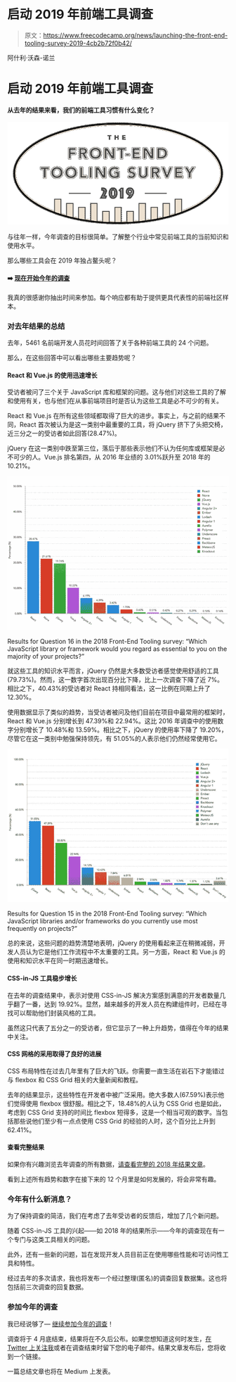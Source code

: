 # 启动 2019 年前端工具调查

> 原文：<https://www.freecodecamp.org/news/launching-the-front-end-tooling-survey-2019-4cb2b72f0b42/>

阿什利·沃森-诺兰

# 启动 2019 年前端工具调查

#### 从去年的结果来看，我们的前端工具习惯有什么变化？

![tS9CLo7xIqq5dFLTi-hvWmUQXteF1l9HUr1X](img/5726a82d877f98bd3479f0929e856597.png)

与往年一样，今年调查的目标很简单。了解整个行业中常见前端工具的当前知识和使用水平。

那么哪些工具会在 2019 年独占鳌头呢？

#### ➡️ [现在开始今年的调查](https://ashn.uk/survey-2019)

我真的很感谢你抽出时间来参加。每个响应都有助于提供更具代表性的前端社区样本。

### 对去年结果的总结

去年，5461 名前端开发人员花时间回答了关于各种前端工具的 24 个问题。

那么，在这些回答中可以看出哪些主要趋势呢？

#### React 和 Vue.js 的使用迅速增长

受访者被问了三个关于 JavaScript 库和框架的问题。这与他们对这些工具的了解和使用有关，也与他们在从事前端项目时是否认为这些工具是必不可少的有关。

React 和 Vue.js 在所有这些领域都取得了巨大的进步。事实上，与之前的结果不同，React 首次被认为是这一类别中最重要的工具，将 jQuery 挤下了头把交椅，近三分之一的受访者如此回答(28.47%)。

jQuery 在这一类别中跌至第三位，落后于那些表示他们不认为任何库或框架是必不可少的人。Vue.js 排名第四，从 2016 年业绩的 3.01%跃升至 2018 年的 10.21%。

![xopdtrkIWOanajNafKe3-5N5Zy2IZlSJHeEq](img/032cb9bf837fec95e442db6bc8e59720.png)

Results for Question 16 in the 2018 Front-End Tooling survey: “Which JavaScript library or framework would you regard as essential to you on the majority of your projects?”

就这些工具的知识水平而言，jQuery 仍然是大多数受访者感觉使用舒适的工具(79.73%)。然而，这一数字首次出现百分比下降，比上一次调查下降了近 7%。相比之下，40.43%的受访者对 React 持相同看法，这一比例在同期上升了 12.30%。

使用数据显示了类似的趋势，当受访者被问及他们目前在项目中最常用的框架时，React 和 Vue.js 分别增长到 47.39%和 22.94%。这比 2016 年调查中的使用数字分别增长了 10.48%和 13.59%。相比之下，jQuery 的使用率下降了 19.20%，尽管它在这一类别中勉强保持领先，有 51.05%的人表示他们仍然经常使用它。

![tNbGuGDaw2wbxZ5dkM3QLbNTGJqiNM9vzlpE](img/c72b94f68b2d9fc70bd450e3f26f7069.png)

Results for Question 15 in the 2018 Front-End Tooling survey: “Which JavaScript libraries and/or frameworks do you currently use most frequently on projects?”

总的来说，这些问题的趋势清楚地表明，jQuery 的使用看起来正在稍微减弱，开发人员认为它是他们工作流程中不太重要的工具。另一方面，React 和 Vue.js 的使用和知识水平在同一时期迅速增长。

#### CSS-in-JS 工具稳步增长

在去年的调查结果中，表示对使用 CSS-in-JS 解决方案感到满意的开发者数量几乎翻了一番，达到 19.92%。显然，越来越多的开发人员在构建组件时，已经在寻找可以帮助他们封装风格的工具。

虽然这只代表了五分之一的受访者，但它显示了一种上升趋势，值得在今年的结果中关注。

#### CSS 网格的采用取得了良好的进展

CSS 布局特性在过去几年里有了巨大的飞跃。你需要一直生活在岩石下才能错过与 flexbox 和 CSS Grid 相关的大量新闻和教程。

去年的结果显示，这些特性在开发者中被广泛采用。绝大多数人(67.59%)表示他们觉得使用 flexbox 很舒服。相比之下，18.48%的人认为 CSS Grid 也是如此，考虑到 CSS Grid 支持的时间比 flexbox 短得多，这是一个相当可观的数字。当包括那些说他们至少有一点点使用 CSS Grid 的经验的人时，这个百分比上升到 62.41%。

#### 查看完整结果

如果你有兴趣浏览去年调查的所有数据，[请查看完整的 2018 年结果文章](https://ashleynolan.co.uk/blog/frontend-tooling-survey-2018-results)。

看到上述所有趋势和数字在接下来的 12 个月里是如何发展的，将会非常有趣。

### 今年有什么新消息？

为了保持调查的简洁，我们在考虑了去年受访者的反馈后，增加了几个新问题。

随着 CSS-in-JS 工具的兴起——如 2018 年的结果所示——今年的调查现在有一个专门与这类工具相关的问题。

此外，还有一些新的问题，旨在发现开发人员目前正在使用哪些性能和可访问性工具和特性。

经过去年的多次请求，我也将发布一个经过整理(匿名)的调查回复数据集。这也将包括前三次调查的回复数据。

### 参加今年的调查

我已经说够了— [继续参加今年的调查](https://ashn.uk/survey-2019)！

调查将于 4 月底结束，结果将在不久后公布。如果您想知道这何时发生，[在 Twitter 上关注我](https://twitter.com/AshNolan_)或者在调查结束时留下您的电子邮件。结果文章发布后，您将收到一个链接。

一篇总结文章也将在 Medium 上发表。
